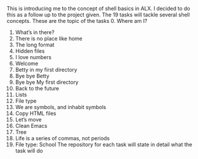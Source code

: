 This is introducing me to the concept of shell basics in ALX. I decided to do this as a follow up to the project given. The 19 tasks will tackle several shell concepts. These are the topic of the tasks
0. Where am I?
1. What’s in there?
2. There is no place like home
3. The long format
4. Hidden files
5. I love numbers
6. Welcome
7. Betty in my first directory
8. Bye bye Betty
9. Bye bye My first directory
10. Back to the future
11. Lists
12. File type
13. We are symbols, and inhabit symbols
14. Copy HTML files
15. Let’s move
16. Clean Emacs
17. Tree
18. Life is a series of commas, not periods
19. File type: School
The repository for each task will state in detail what the task will do
